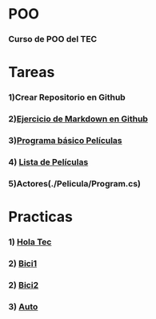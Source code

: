 # POO
### Curso de POO del TEC
# Tareas

### 1)Crear Repositorio en Github

### 2)[Ejercicio de Markdown en Github](./Setup/Readme.md)

### 3)[Programa básico Películas](./Pelicula/Program.cs)

### 4) [Lista de Películas](./Lista/Program.cs)

### 5)Actores(./Pelicula/Program.cs)

# Practicas
### 1) [Hola Tec](./P1/Program.cs)

### 2) [Bici1](./Bici/Program.cs)

### 2) [Bici2](./Bici2/Program.cs)

### 3) [Auto](./practica/Program.cs)
